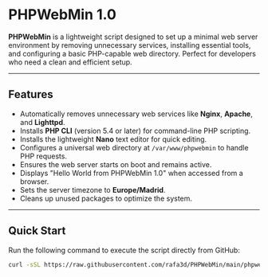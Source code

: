 # **PHPWebMin 1.0**

**PHPWebMin** is a lightweight script designed to set up a minimal web server environment by removing unnecessary services, installing essential tools, and configuring a basic PHP-capable web directory. Perfect for developers who need a clean and efficient setup.

---

## **Features**

- Automatically removes unnecessary web services like **Nginx**, **Apache**, and **Lighttpd**.
- Installs **PHP CLI** (version 5.4 or later) for command-line PHP scripting.
- Installs the lightweight **Nano** text editor for quick editing.
- Configures a universal web directory at `/var/www/phpwebmin` to handle PHP requests.
- Ensures the web server starts on boot and remains active.
- Displays "Hello World from PHPWebMin 1.0" when accessed from a browser.
- Sets the server timezone to **Europe/Madrid**.
- Cleans up unused packages to optimize the system.

---

## **Quick Start**

Run the following command to execute the script directly from GitHub:

```bash
curl -sSL https://raw.githubusercontent.com/rafa3d/PHPWebMin/main/phpwebmin.sh | sudo bash
